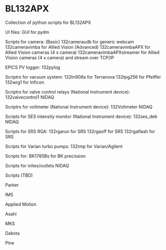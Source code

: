 # BL132APX
Collection of python scripts for BL132APX

UI files:
  GUI for pydm

Scripts for camera:
  (Basic)
  132cameraudb for generic webcam 
  132cameravimba for Allied Vision
  (Advanced)
  132cameravimbaAPX for Allied Vision cameras (4 x camera)
  132cameravimbaAPXstreamer for Allied Vision cameras (4 x camera) and stream over TCP/IP
  
EPICS PV logger:
  132pylog
  
Scriptrs for vacuum system:
  132tn908a for Terranova
  132tpg256 for Pfeiffer
  132wrg1 for Inficon
  
Scriptrs for valve control relays (National Instrument device):
  132valvecontrol1 NIDAQ
  
Scriptrs for voltmeter (National Instrument device):
  132Voltmeter NIDAQ
  
Scripts for SES intensity monitor (National Instrument device):
  132ses_deb  NIDAQ
  
Scripts for SRS RGA:
  132rgarun  for SRS
  132rgaoff  for SRS
  132rgaflash  for SRS
  
Scripts for Varian turbo pumps:
  132tmp for Varian/Agilent

Scripts for:
  BK1785Bs for BK precission
  
Scripts for inltes/outlets
  NIDAQ
  
Scripts (TBD)

  Parker
  
  IMS
  
  Applied Motion
  
  Asahi
  
  MKS
  
  Dakota
  
  Pine
